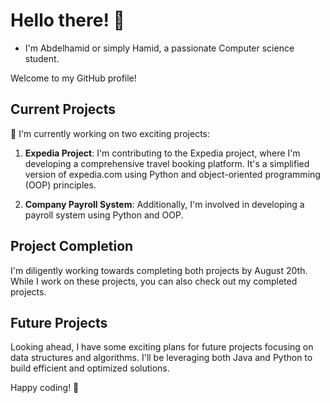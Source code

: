 # Hello there! 👋
- I'm Abdelhamid or simply Hamid, a passionate Computer science student.

Welcome to my GitHub profile!

## Current Projects

🔭 I'm currently working on two exciting projects:

1. **Expedia Project**: I'm  contributing to the Expedia project, where I'm developing a comprehensive travel booking platform. It's a simplified version of expedia.com using Python and object-oriented programming (OOP) principles.

2. **Company Payroll System**: Additionally, I'm involved in developing a payroll system using Python and OOP.

## Project Completion

I'm diligently working towards completing both projects by August 20th. While I work on these projects, you can also check out my completed projects.

## Future Projects

Looking ahead, I have some exciting plans for future projects focusing on data structures and algorithms. I'll be leveraging both Java and Python to build efficient and optimized solutions.



Happy coding! 🚀

<!-- Add effects for GitHub README like headings and more to give it a better design and visuals -->
